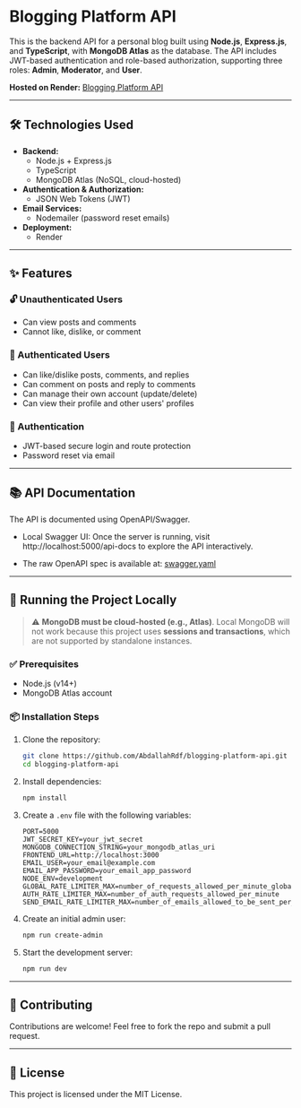 # Blogging Platform API

This is the backend API for a personal blog built using **Node.js**, **Express.js**, and **TypeScript**, with **MongoDB Atlas** as the database. The API includes JWT-based authentication and role-based authorization, supporting three roles: **Admin**, **Moderator**, and **User**.

**Hosted on Render:** [Blogging Platform API](https://blogging-platform-api-uhuy.onrender.com)

---

## 🛠️ Technologies Used

- **Backend:**
  - Node.js + Express.js
  - TypeScript
  - MongoDB Atlas (NoSQL, cloud-hosted)
- **Authentication & Authorization:**
  - JSON Web Tokens (JWT)
- **Email Services:**
  - Nodemailer (password reset emails)
- **Deployment:**
  - Render

---

## ✨ Features

### 🔓 Unauthenticated Users

- Can view posts and comments
- Cannot like, dislike, or comment

### 🔐 Authenticated Users

- Can like/dislike posts, comments, and replies
- Can comment on posts and reply to comments
- Can manage their own account (update/delete)
- Can view their profile and other users' profiles

### 🔑 Authentication

- JWT-based secure login and route protection
- Password reset via email

---

## 📚 API Documentation

The API is documented using OpenAPI/Swagger.

- Local Swagger UI: Once the server is running, visit http://localhost:5000/api-docs to explore the API interactively.

- The raw OpenAPI spec is available at: [swagger.yaml](src/doc/swagger.yaml)

---

## 🚀 Running the Project Locally

> ⚠️ **MongoDB must be cloud-hosted (e.g., Atlas)**. Local MongoDB will not work because this project uses **sessions and transactions**, which are not supported by standalone instances.

### ✅ Prerequisites

- Node.js (v14+)
- MongoDB Atlas account

### 📦 Installation Steps

1. Clone the repository:

   ```bash
   git clone https://github.com/AbdallahRdf/blogging-platform-api.git
   cd blogging-platform-api
   ```

2. Install dependencies:

   ```bash
   npm install
   ```

3. Create a `.env` file with the following variables:

   ```env
   PORT=5000
   JWT_SECRET_KEY=your_jwt_secret
   MONGODB_CONNECTION_STRING=your_mongodb_atlas_uri
   FRONTEND_URL=http://localhost:3000
   EMAIL_USER=your_email@example.com
   EMAIL_APP_PASSWORD=your_email_app_password
   NODE_ENV=development
   GLOBAL_RATE_LIMITER_MAX=number_of_requests_allowed_per_minute_globally
   AUTH_RATE_LIMITER_MAX=number_of_auth_requests_allowed_per_minute
   SEND_EMAIL_RATE_LIMITER_MAX=number_of_emails_allowed_to_be_sent_per_minute
   ```

4. Create an initial admin user:

   ```bash
   npm run create-admin
   ```

5. Start the development server:

   ```bash
   npm run dev
   ```

---

## 🤝 Contributing

Contributions are welcome! Feel free to fork the repo and submit a pull request.

---

## 📝 License

This project is licensed under the MIT License.
